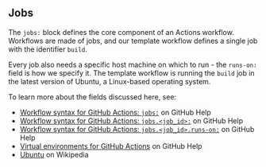 ## Jobs

The `jobs:` block defines the core component of an Actions workflow. Workflows are made of jobs, and our template workflow defines a single job with the identifier `build`.

Every job also needs a specific host machine on which to run - the `runs-on:` field is how we specify it. The template workflow is running the `build` job in the latest version of Ubuntu, a Linux-based operating system.

To learn more about the fields discussed here, see:
- [Workflow syntax for GitHub Actions: `jobs:`](https://help.github.com/en/articles/workflow-syntax-for-github-actions#jobs) on GitHub Help 
- [Workflow syntax for GitHub Actions: `jobs.<job_id>:`](https://help.github.com/en/articles/workflow-syntax-for-github-actions#jobsjob_id) on GitHub Help 
- [Workflow syntax for GitHub Actions: `jobs.<job_id>.runs-on:`](https://help.github.com/en/articles/workflow-syntax-for-github-actions#jobsjob_idruns-on) on GitHub Help 
- [Virtual environments for GitHub Actions](https://help.github.com/en/articles/virtual-environments-for-github-actions) on GitHub Help
- [Ubuntu](https://en.wikipedia.org/wiki/Ubuntu) on Wikipedia